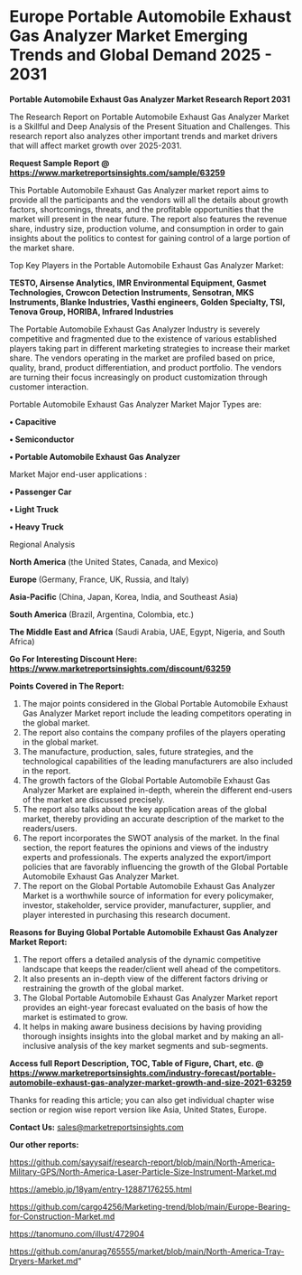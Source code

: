  # Europe Portable Automobile Exhaust Gas Analyzer Market Emerging Trends and Global Demand 2025 - 2031

<strong>Portable Automobile Exhaust Gas Analyzer Market Research Report 2031</strong>

The Research Report on Portable Automobile Exhaust Gas Analyzer Market is a Skillful and Deep Analysis of the Present Situation and Challenges. This research report also analyzes other important trends and market drivers that will affect market growth over 2025-2031.

<strong>Request Sample Report @ <a href=https://www.marketreportsinsights.com/sample/63259>https://www.marketreportsinsights.com/sample/63259</a></strong>

This Portable Automobile Exhaust Gas Analyzer market report aims to provide all the participants and the vendors will all the details about growth factors, shortcomings, threats, and the profitable opportunities that the market will present in the near future. The report also features the revenue share, industry size, production volume, and consumption in order to gain insights about the politics to contest for gaining control of a large portion of the market share.

Top Key Players in the Portable Automobile Exhaust Gas Analyzer Market:

<strong>TESTO, Airsense Analytics, IMR Environmental Equipment, Gasmet Technologies, Crowcon Detection Instruments, Sensotran, MKS Instruments, Blanke Industries, Vasthi engineers, Golden Specialty, TSI, Tenova Group, HORIBA, Infrared Industries</strong>

The Portable Automobile Exhaust Gas Analyzer Industry is severely competitive and fragmented due to the existence of various established players taking part in different marketing strategies to increase their market share. The vendors operating in the market are profiled based on price, quality, brand, product differentiation, and product portfolio. The vendors are turning their focus increasingly on product customization through customer interaction.

Portable Automobile Exhaust Gas Analyzer Market Major Types are:

<strong>• Capacitive

• Semiconductor

• Portable Automobile Exhaust Gas Analyzer</strong>

Market Major end-user applications :

<strong>• Passenger Car

• Light Truck

• Heavy Truck</strong>

Regional Analysis

</u><strong><b>North America</b></strong> (the United States, Canada, and Mexico)

<strong><b>Europe </b></strong>(Germany, France, UK, Russia, and Italy)

<strong><b>Asia-Pacific</b></strong> (China, Japan, Korea, India, and Southeast Asia)

<strong><b>South America</b></strong> (Brazil, Argentina, Colombia, etc.)

<strong><b>The Middle East and Africa</b></strong> (Saudi Arabia, UAE, Egypt, Nigeria, and South Africa)

<strong>Go For Interesting Discount Here: <a href=https://www.marketreportsinsights.com/discount/63259>https://www.marketreportsinsights.com/discount/63259</a></strong>

<strong>Points Covered in The Report:</strong>
<ol>
  <li>The major points considered in the Global Portable Automobile Exhaust Gas Analyzer Market report include the leading competitors operating in the global market.</li>
  <li>The report also contains the company profiles of the players operating in the global market.</li>
  <li>The manufacture, production, sales, future strategies, and the technological capabilities of the leading manufacturers are also included in the report.</li>
  <li>The growth factors of the Global Portable Automobile Exhaust Gas Analyzer Market are explained in-depth, wherein the different end-users of the market are discussed precisely.</li>
  <li>The report also talks about the key application areas of the global market, thereby providing an accurate description of the market to the readers/users.</li>
  <li>The report incorporates the SWOT analysis of the market. In the final section, the report features the opinions and views of the industry experts and professionals. The experts analyzed the export/import policies that are favorably influencing the growth of the Global Portable Automobile Exhaust Gas Analyzer Market.</li>
  <li>The report on the Global Portable Automobile Exhaust Gas Analyzer Market is a worthwhile source of information for every policymaker, investor, stakeholder, service provider, manufacturer, supplier, and player interested in purchasing this research document.</li>
</ol>
<strong>Reasons for Buying Global Portable Automobile Exhaust Gas Analyzer Market Report:</strong>

<ol>
  <li>The report offers a detailed analysis of the dynamic competitive landscape that keeps the reader/client well ahead of the competitors.</li>
  <li>It also presents an in-depth view of the different factors driving or restraining the growth of the global market.</li>
  <li>The Global Portable Automobile Exhaust Gas Analyzer Market report provides an eight-year forecast evaluated on the basis of how the market is estimated to grow.</li>
  <li>It helps in making aware business decisions by having providing thorough insights insights into the global market and by making an all-inclusive analysis of the key market segments and sub-segments.</li>
</ol>
<strong>Access full Report Description, TOC, Table of Figure, Chart, etc. @ <a href=https://www.marketreportsinsights.com/industry-forecast/portable-automobile-exhaust-gas-analyzer-market-growth-and-size-2021-63259>https://www.marketreportsinsights.com/industry-forecast/portable-automobile-exhaust-gas-analyzer-market-growth-and-size-2021-63259</a></strong>


Thanks for reading this article; you can also get individual chapter wise section or region wise report version like Asia, United States, Europe.

<strong>Contact Us:</strong>
sales@marketreportsinsights.com

<strong>Our other reports:</strong>

<a href=https://github.com/sayysaif/research-report/blob/main/North-America-Military-GPS/North-America-Laser-Particle-Size-Instrument-Market.md>https://github.com/sayysaif/research-report/blob/main/North-America-Military-GPS/North-America-Laser-Particle-Size-Instrument-Market.md</a>

<a href=https://ameblo.jp/18yam/entry-12887176255.html>https://ameblo.jp/18yam/entry-12887176255.html</a>

<a href=https://github.com/cargo4256/Marketing-trend/blob/main/Europe-Bearing-for-Construction-Market.md>https://github.com/cargo4256/Marketing-trend/blob/main/Europe-Bearing-for-Construction-Market.md</a>

<a href=https://tanomuno.com/illust/472904>https://tanomuno.com/illust/472904</a>

<a href=https://github.com/anurag765555/market/blob/main/North-America-Tray-Dryers-Market.md>https://github.com/anurag765555/market/blob/main/North-America-Tray-Dryers-Market.md</a>"
